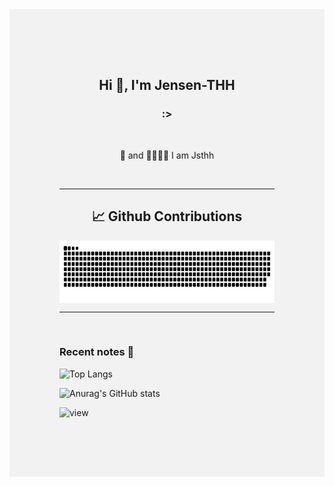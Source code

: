 <div style="background:#f2f2f2; padding:5rem">
<h2 align="center">Hi 👋, I'm Jensen-THH</h2>
<h3 align="center">:></h3>

<br />
<p align="center" >
🐞 and 🐞🐞🐞🐞
I am Jsthh
</p>
<br>
<hr />
<h2 align="center">📈 Github Contributions</h2>
<p align="center">
<a href="https://github.com/Jensen-THH">
  <img height="100" align="center" src="https://raw.githubusercontent.com/Jensen-THH/Jensen-THH/main/github-contribution-grid-snake.svg" />
</a>
 </p>
 <hr />
<br />

### Recent notes 📝
![Top Langs](https://github-readme-stats.vercel.app/api/top-langs/?username=jensen-thh&layout=compact)

![Anurag's GitHub stats](https://github-readme-stats.vercel.app/api?username=jensen-thh&show_icons=true&count_private=true&theme=gruvbox)

![view](https://komarev.com/ghpvc/?username=jensen-thh&color=brightgreen)
</div>
  
